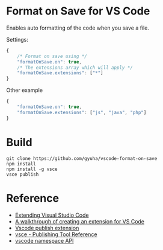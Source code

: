 # Format on Save for VS Code

Enables auto formatting of the code when you save a file.


Settings:

```js
{
    /* Format on save using */
    "formatOnSave.on": true,
    /* The extensions array which will apply */
    "formatOnSave.extensions": ["*"]
}
```

Other example

```js
{
    "formatOnSave.on": true,
    "formatOnSave.extensions": ["js", "java", "php"]
}
```

# Build

    git clone https://github.com/gyuha/vscode-format-on-save 
    npm install
    npm install -g vsce
    vsce publish

# Reference

* [Extending Visual Studio Code](https://code.visualstudio.com/docs/extensions/overview)
* [A walkthrough of creating an extension for VS Code](https://github.com/hoovercj/vscode-extension-tutorial)
* [Vscode publish extension](https://marketplace.visualstudio.com/manage)
* [vsce - Publishing Tool Reference](https://code.visualstudio.com/docs/tools/vscecli)
* [vscode namespace API](https://code.visualstudio.com/docs/extensionAPI/vscode-api)